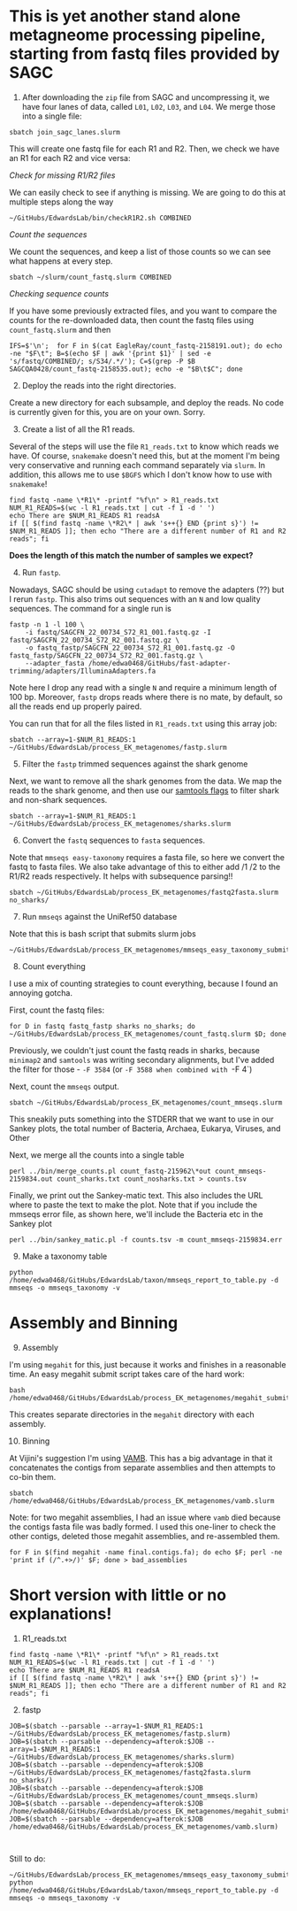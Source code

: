 # This is yet another stand alone metagneome processing pipeline, starting from fastq files provided by SAGC

1. After downloading the `zip` file from SAGC and uncompressing it, we have four lanes of data, called `L01`, `L02`, `L03`, and `L04`. We merge those into a single file:

```
sbatch join_sagc_lanes.slurm
```

This will create one fastq file for each R1 and R2. Then, we check we have an R1 for each R2 and vice versa:

*Check for missing R1/R2 files*

We can easily check to see if anything is missing. We are going to do this at multiple steps along the way

```
~/GitHubs/EdwardsLab/bin/checkR1R2.sh COMBINED
```

*Count the sequences*

We count the sequences, and keep a list of those counts so we can see what happens at every step.

```
sbatch ~/slurm/count_fastq.slurm COMBINED
```


*Checking sequence counts*


If you have some previously extracted files, and you want to compare the counts for the re-downloaded data, then count the fastq files using `count_fastq.slurm` and then 

```
IFS=$'\n';  for F in $(cat EagleRay/count_fastq-2158191.out); do echo -ne "$F\t"; B=$(echo $F | awk '{print $1}' | sed -e 's/fastq/COMBINED/; s/S34/.*/'); C=$(grep -P $B SAGCQA0428/count_fastq-2158535.out); echo -e "$B\t$C"; done
```

2. Deploy the reads into the right directories.

Create a new directory for each subsample, and deploy the reads. No code is currently given for this, you are on your own. Sorry.


3. Create a list of all the R1 reads.

Several of the steps will use the file `R1_reads.txt` to know which reads we have. Of course, `snakemake` doesn't need this, but at the moment I'm being very conservative and running each command separately via `slurm`. In addition, this allows me to use `$BGFS` which I don't know how to use with `snakemake`!

```
find fastq -name \*R1\* -printf "%f\n" > R1_reads.txt
NUM_R1_READS=$(wc -l R1_reads.txt | cut -f 1 -d ' ')
echo There are $NUM_R1_READS R1 readsA
if [[ $(find fastq -name \*R2\* | awk 's++{} END {print s}') != $NUM_R1_READS ]]; then echo "There are a different number of R1 and R2 reads"; fi
```

**Does the length of this match the number of samples we expect?**

4. Run `fastp`.

Nowadays, SAGC should be using `cutadapt` to remove the adapters (??) but I rerun `fastp`. This also trims out sequences with an `N` and low quality sequences. The command for a single run is


```
fastp -n 1 -l 100 \
	-i fastq/SAGCFN_22_00734_S72_R1_001.fastq.gz -I fastq/SAGCFN_22_00734_S72_R2_001.fastq.gz \
	-o fastq_fastp/SAGCFN_22_00734_S72_R1_001.fastq.gz -O  fastq_fastp/SAGCFN_22_00734_S72_R2_001.fastq.gz \
	--adapter_fasta /home/edwa0468/GitHubs/fast-adapter-trimming/adapters/IlluminaAdapters.fa
```

Note here I drop any read with a single `N` and require a minimum length of 100 bp. Moreover, `fastp` drops reads where there is no mate, by default, so all the reads end up properly paired.


You can run that for all the files listed in `R1_reads.txt` using this array job:

```
sbatch --array=1-$NUM_R1_READS:1 ~/GitHubs/EdwardsLab/process_EK_metagenomes/fastp.slurm
```


5. Filter the `fastp` trimmed sequences against the shark genome


Next, we want to remove all the shark genomes from the data. We map the reads to the shark genome, and then use our [samtools flags](https://edwards.flinders.edu.au/command-line-deconseq/) to filter shark and non-shark sequences.

```
sbatch --array=1-$NUM_R1_READS:1 ~/GitHubs/EdwardsLab/process_EK_metagenomes/sharks.slurm
```

6. Convert the `fastq` sequences to `fasta` sequences. 

Note that `mmseqs easy-taxonomy` requires a fasta file, so here we convert the fastq to fasta files. We also take advantage of this to either add /1 /2 to the R1/R2 reads respectively. It helps with subsequence parsing!!

```
sbatch ~/GitHubs/EdwardsLab/process_EK_metagenomes/fastq2fasta.slurm no_sharks/
```

7. Run `mmseqs` against the UniRef50 database

Note that this is  bash script that submits slurm jobs

```
~/GitHubs/EdwardsLab/process_EK_metagenomes/mmseqs_easy_taxonomy_submit.sh
```

8. Count everything

I use a mix of counting strategies to count everything, because I found an annoying gotcha.

First, count the fastq files:


```
for D in fastq fastq_fastp sharks no_sharks; do ~/GitHubs/EdwardsLab/process_EK_metagenomes/count_fastq.slurm $D; done
```

Previously, we couldn't just count the fastq reads in sharks, because `minimap2` and `samtools` was writing secondary alignments, but I've added the filter for those - `-F 3584` (or `-F 3588 when combined with `-F 4`)

Next, count the `mmseqs` output. 


```
sbatch ~/GitHubs/EdwardsLab/process_EK_metagenomes/count_mmseqs.slurm
```

This sneakily puts something into the STDERR that we want to use in our Sankey plots, the total number of Bacteria, Archaea, Eukarya, Viruses, and Other


Next, we merge all the counts into a single table

```
perl ../bin/merge_counts.pl count_fastq-215962\*out count_mmseqs-2159834.out count_sharks.txt count_nosharks.txt > counts.tsv
```

Finally, we print out the Sankey-matic text. This also includes the URL where to paste the text to make the plot. Note that if you include the mmseqs error file, as shown here, we'll include the Bacteria etc in the Sankey plot

```
perl ../bin/sankey_matic.pl -f counts.tsv -m count_mmseqs-2159834.err
```

9. Make a taxonomy table

```
python /home/edwa0468/GitHubs/EdwardsLab/taxon/mmseqs_report_to_table.py -d mmseqs -o mmseqs_taxonomy -v
```

# Assembly and Binning

9. Assembly

I'm using `megahit` for this, just because it works and finishes in a reasonable time. An easy megahit submit script takes care of the hard work:

```
bash /home/edwa0468/GitHubs/EdwardsLab/process_EK_metagenomes/megahit_submit.sh
```

This creates separate directories in the `megahit` directory with each assembly.

10. Binning

At Vijini's suggestion I'm using [VAMB](https://github.com/RasmussenLab/vamb). This has a big advantage in that it concatenates the contigs from separate assemblies and then attempts to co-bin them. 

```
sbatch /home/edwa0468/GitHubs/EdwardsLab/process_EK_metagenomes/vamb.slurm
```

Note: for two megahit assemblies, I had an issue where `vamb` died because the contigs fasta file was badly formed. I used this one-liner to check the other contigs, deleted those megahit assemblies, and re-assembled them.

```
for F in $(find megahit -name final.contigs.fa); do echo $F; perl -ne 'print if (/^.+>/)' $F; done > bad_assemblies
```


# Short version with little or no explanations!

1. R1_reads.txt

```
find fastq -name \*R1\* -printf "%f\n" > R1_reads.txt
NUM_R1_READS=$(wc -l R1_reads.txt | cut -f 1 -d ' ')
echo There are $NUM_R1_READS R1 readsA
if [[ $(find fastq -name \*R2\* | awk 's++{} END {print s}') != $NUM_R1_READS ]]; then echo "There are a different number of R1 and R2 reads"; fi
```

2. fastp

```
JOB=$(sbatch --parsable --array=1-$NUM_R1_READS:1 ~/GitHubs/EdwardsLab/process_EK_metagenomes/fastp.slurm)
JOB=$(sbatch --parsable --dependency=afterok:$JOB --array=1-$NUM_R1_READS:1 ~/GitHubs/EdwardsLab/process_EK_metagenomes/sharks.slurm)
JOB=$(sbatch --parsable --dependency=afterok:$JOB ~/GitHubs/EdwardsLab/process_EK_metagenomes/fastq2fasta.slurm no_sharks/)
JOB=$(sbatch --parsable --dependency=afterok:$JOB ~/GitHubs/EdwardsLab/process_EK_metagenomes/count_mmseqs.slurm)
JOB=$(sbatch --parsable --dependency=afterok:$JOB /home/edwa0468/GitHubs/EdwardsLab/process_EK_metagenomes/megahit_submit.slurm)
JOB=$(sbatch --parsable --dependency=afterok:$JOB /home/edwa0468/GitHubs/EdwardsLab/process_EK_metagenomes/vamb.slurm)



```
Still to do:

```
~/GitHubs/EdwardsLab/process_EK_metagenomes/mmseqs_easy_taxonomy_submit.sh
python /home/edwa0468/GitHubs/EdwardsLab/taxon/mmseqs_report_to_table.py -d mmseqs -o mmseqs_taxonomy -v

